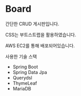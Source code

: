# Board

간단한 CRUD 게시판입니다.

CSS는 부트스트랩을 활용하였습니다.

AWS EC2를 통해 배포되어있습니다.


사용한 기술 스택
* Spring Boot
* Spring Data Jpa
* Querydsl
* ThymeLeaf
* MariaDB
